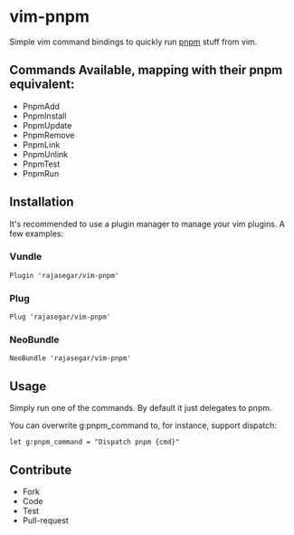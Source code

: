 # vim-pnpm

Simple vim command bindings to quickly run [pnpm](https://pnpm.js.org) stuff from vim.

## Commands Available, mapping with their pnpm equivalent:

* PnpmAdd
* PnpmInstall
* PnpmUpdate
* PnpmRemove
* PnpmLink
* PnpmUnlink
* PnpmTest
* PnpmRun

## Installation

It's recommended to use a plugin manager to manage your vim plugins. A few examples:

### Vundle

```
Plugin 'rajasegar/vim-pnpm'
```

### Plug

```
Plug 'rajasegar/vim-pnpm'
```

### NeoBundle

```
NeoBundle 'rajasegar/vim-pnpm'
```

## Usage

Simply run one of the commands. By default it just delegates to pnpm.

You can overwrite g:pnpm_command to, for instance, support dispatch:

```
let g:pnpm_command = "Dispatch pnpm {cmd}"
```

## Contribute

* Fork
* Code
* Test
* Pull-request
